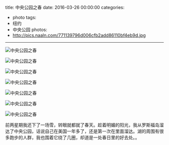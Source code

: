title: 中央公园之春
date: 2016-03-26 00:00:00
categories:
- photo
tags:
- 纽约
- 中央公园
photos:
- http://pics.naaln.com/771139796d006cfb2add86110bf4eb9d.jpg
---

![中央公园之春](http://pics.naaln.com/ae9c74a6bb1d088762e35e8ab4b94ff5.jpg)

![中央公园之春](http://pics.naaln.com/72d06195a130af4361a9057fe3a2246e.jpg)

![中央公园之春](http://pics.naaln.com/05a07c8a2e7dbd4b1c1fb8e6bbf8353d.jpg)

![中央公园之春](http://pics.naaln.com/ec6aec7424e1cd90a75a517a8e6f5f53.jpg)

![中央公园之春](http://pics.naaln.com/058bba486d529913130346cba8be933d.jpg)

![中央公园之春](http://pics.naaln.com/3f1e08aa69be9184d2fb89e1abe4008c.jpg)

![中央公园之春](http://pics.naaln.com/40feaabaec522b4d410efa43ec7d2c2a.jpg)

前两星期我还下了一场雪，转眼就都就了春天。趁着明媚的阳光，我从罗斯福岛溜达了中央公园，话说自己在美国一年多了，还是第一次在里面溜达。湖的周围有很多跑步的人群，我也围着它绕了几圈，却道是一处春日里的好去处。。